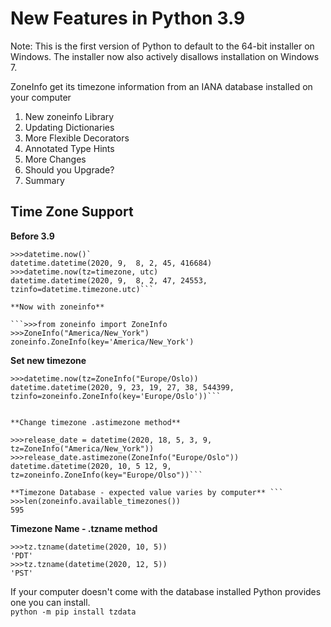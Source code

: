 # New Features in Python 3.9

Note: This is the first version of Python to default to the 64-bit installer on Windows. The installer now also actively disallows installation on Windows 7.

ZoneInfo get its timezone information from an IANA database installed on your computer

1. New zoneinfo Library  
2. Updating Dictionaries  
3. More Flexible Decorators  
4. Annotated Type Hints  
5. More Changes  
6. Should you Upgrade?  
7. Summary  
  
## Time Zone Support  
  
**Before 3.9** 
```>>>from datetime import datetime, timezone
>>>datetime.now()`
datetime.datetime(2020, 9,  8, 2, 45, 416684)
>>>datetime.now(tz=timezone, utc)
datetime.datetime(2020, 9,  8, 2, 47, 24553, tzinfo=datetime.timezone.utc)```

**Now with zoneinfo**

```>>>from zoneinfo import ZoneInfo
>>>ZoneInfo("America/New_York")
zoneinfo.ZoneInfo(key='America/New_York')
```

**Set new timezone**
```
>>>datetime.now(tz=ZoneInfo("Europe/Oslo))
datetime.datetime(2020, 9, 23, 19, 27, 38, 544399, tzinfo=zoneinfo.ZoneInfo(key='Europe/Oslo'))```  


**Change timezone .astimezone method**  

>>>release_date = datetime(2020, 18, 5, 3, 9, tz=ZoneInfo("America/New_York"))
>>>release_date.astimezone(ZoneInfo("Europe/Oslo"))
datetime.datetime(2020, 10, 5 12, 9, tz=zoneinfo.ZoneInfo(key="Europe/Olso"))```

**Timezone Database - expected value varies by computer** ```
>>>len(zoneinfo.available_timezones())
595
```

**Timezone Name - .tzname method**  

```>>>tz = ZoneInfo("America/San_Francisco")
>>>tz.tzname(datetime(2020, 10, 5))
'PDT'
>>>tz.tzname(datetime(2020, 12, 5))
'PST'
```

If your computer doesn't come with the database installed Python provides one you can install.  
`python -m pip install tzdata`
